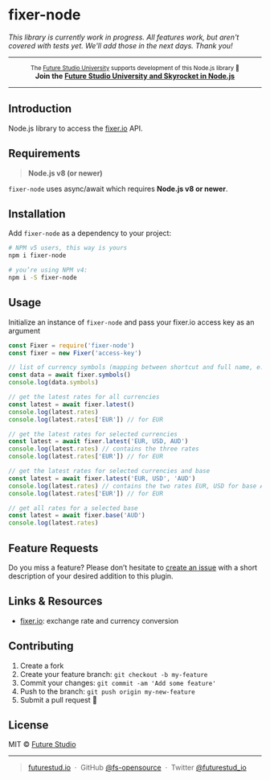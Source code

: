# fixer-node

*This library is currently work in progress. All features work, but aren't covered with tests yet. We'll add those in the next days. Thank you!*

------

<p align="center"><sup>The <a href="https://futurestud.io">Future Studio University</a> supports development of this Node.js library 🚀</sup>
<br><b>
Join the <a href="https://futurestud.io/university">Future Studio University and Skyrocket in Node.js</a></b>
</p>

------


## Introduction
Node.js library to access the [fixer.io](https://fixer.io) API.


## Requirements
> **Node.js v8 (or newer)**

`fixer-node` uses async/await which requires **Node.js v8 or newer**.


## Installation
Add `fixer-node` as a dependency to your project:

```bash
# NPM v5 users, this way is yours
npm i fixer-node

# you’re using NPM v4:
npm i -S fixer-node
```


## Usage
Initialize an instance of `fixer-node` and pass your fixer.io access key as an argument

```js
const Fixer = require('fixer-node')
const fixer = new Fixer('access-key')

// list of currency symbols (mapping between shortcut and full name, e.g. EUR: Euro)
const data = await fixer.symbols()
console.log(data.symbols)

// get the latest rates for all currencies
const latest = await fixer.latest()
console.log(latest.rates)
console.log(latest.rates['EUR']) // for EUR

// get the latest rates for selected currencies
const latest = await fixer.latest('EUR, USD, AUD')
console.log(latest.rates) // contains the three rates
console.log(latest.rates['EUR']) // for EUR

// get the latest rates for selected currencies and base
const latest = await fixer.latest('EUR, USD', 'AUD')
console.log(latest.rates) // contains the two rates EUR, USD for base AUD
console.log(latest.rates['EUR']) // for EUR

// get all rates for a selected base
const latest = await fixer.base('AUD')
console.log(latest.rates)
```


## Feature Requests
Do you miss a feature? Please don’t hesitate to
[create an issue](https://github.com/fs-opensource/fixer-node/issues) with a short description of your desired addition to this plugin.


## Links & Resources

- [fixer.io](https://fixer.io): exchange rate and currency conversion


## Contributing

1.  Create a fork
2.  Create your feature branch: `git checkout -b my-feature`
3.  Commit your changes: `git commit -am 'Add some feature'`
4.  Push to the branch: `git push origin my-new-feature`
5.  Submit a pull request 🚀


## License

MIT © [Future Studio](https://futurestud.io)

---

> [futurestud.io](https://futurestud.io) &nbsp;&middot;&nbsp;
> GitHub [@fs-opensource](https://github.com/fs-opensource/) &nbsp;&middot;&nbsp;
> Twitter [@futurestud_io](https://twitter.com/futurestud_io)
